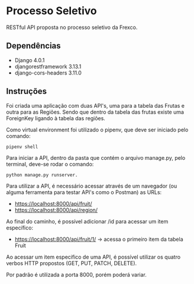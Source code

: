 # Processo Seletivo

RESTful API proposta no processo seletivo da Frexco.

## Dependências
- Django 4.0.1
- djangorestframework 3.13.1
- django-cors-headers 3.11.0

## Instruções

Foi criada uma aplicação com duas API's, uma para a tabela das Frutas e outra para as Regiões. Sendo que dentro da tabela das frutas existe uma ForeignKey ligando à tabela das regiões.

Como virtual environment foi utilizado o pipenv, que deve ser iniciado pelo comando: 

	pipenv shell

Para iniciar a API, dentro da pasta que contém o arquivo manage.py, pelo terminal, deve-se rodar o comando:

	python manage.py runserver.

Para utilizar a API, é necessário acessar através de um navegador (ou alguma ferramenta para testar API's como o Postman) as URLs:

- <https://localhost:8000/api/fruit/>
- <https://localhost:8000/api/region/>

Ao final do caminho, é possível adicionar /id para acessar um item específico:

- <https://localhost:8000/api/fruit/1/> -> acessa o primeiro item da tabela Fruit

Ao acessar um item especifico de uma API, é possível utilizar os quatro verbos HTTP propostos (GET, PUT, PATCH, DELETE).

Por padrão é utilizada a porta 8000, porém poderá variar.

